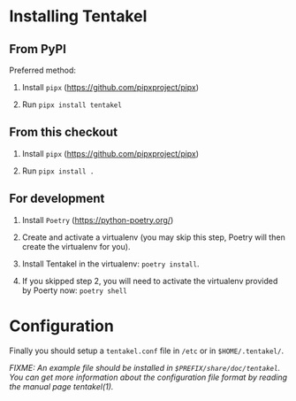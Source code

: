 Installing Tentakel
===================


From PyPI
---------

Preferred method:

1. Install `pipx` (<https://github.com/pipxproject/pipx>)

2. Run `pipx install tentakel`


From this checkout
------------------

1. Install `pipx` (<https://github.com/pipxproject/pipx>)

2. Run `pipx install .`


For development
---------------

1. Install `Poetry` (<https://python-poetry.org/>)

2. Create and activate a virtualenv (you may skip this step, Poetry will then create the virtualenv for you).

3. Install Tentakel in the virtualenv: `poetry install`.

4. If you skipped step 2, you will need to activate the virtualenv provided by Poerty now: `poetry shell`


Configuration
=============


Finally you should setup a `tentakel.conf` file in `/etc` or in
`$HOME/.tentakel/`. 


*FIXME: An example file should be installed in
`$PREFIX/share/doc/tentakel`. You can get more information about the
configuration file format by reading the manual page tentakel(1).*
